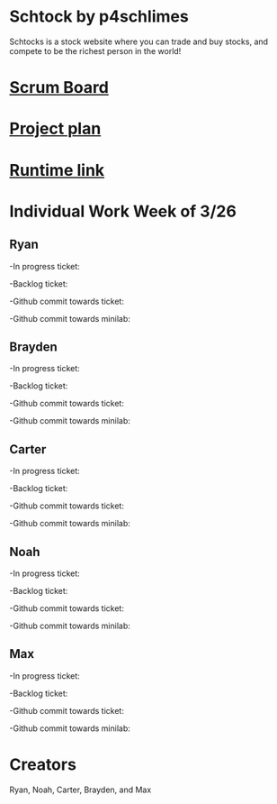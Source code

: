 # Schtock by p4schlimes

Schtocks is a stock website where you can trade and buy stocks, and compete to be the richest person in the world! 

# [Scrum Board](https://github.com/noahahooja/p4schlimes/projects/1)

# [Project plan](https://docs.google.com/document/d/1XRvkj-jIFd1ysZrz-6VEyVDjijG7Jtw5j9gYlznsCfU/edit?usp=sharing)

# [Runtime link](http://76.167.172.90:25565/)

# Individual Work Week of 3/26

## Ryan

-In progress ticket:

-Backlog ticket:

-Github commit towards ticket:

-Github commit towards minilab:

## Brayden

-In progress ticket:

-Backlog ticket:

-Github commit towards ticket:

-Github commit towards minilab:

## Carter

-In progress ticket:

-Backlog ticket:

-Github commit towards ticket:

-Github commit towards minilab:

## Noah

-In progress ticket:

-Backlog ticket:

-Github commit towards ticket:

-Github commit towards minilab:

## Max

-In progress ticket:

-Backlog ticket:

-Github commit towards ticket:

-Github commit towards minilab:

# Creators
Ryan, Noah, Carter, Brayden, and Max
